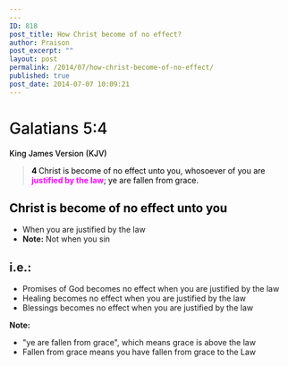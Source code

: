 ```yaml
---
---
ID: 818
post_title: How Christ become of no effect?
author: Praison
post_excerpt: ""
layout: post
permalink: /2014/07/how-christ-become-of-no-effect/
published: true
post_date: 2014-07-07 10:09:21
---
```

<h1 class="passage-display" style="font-weight: 500; color: #000000;"><span class="passage-display-bcv">Galatians 5:4</span></h1>
<p class="passage-display" style="font-weight: 500; color: #000000;"><span class="passage-display-version">King James Version (KJV)</span></p>

<blockquote>
<p style="color: #000000;"><span id="en-KJV-29167" class="text Gal-5-4"><span class="versenum" style="font-weight: bold;">4 </span>Christ is become of no effect unto you, whosoever of you are <strong><span style="color: #ff00ff;">justified by the law</span></strong>; ye are fallen from grace.</span></p>
</blockquote>
<h2 style="color: #000000;">Christ is become of no effect unto you</h2>
<ul>
	<li>When you are justified by the law</li>
	<li><strong>Note:</strong> Not when you sin</li>
</ul>
<h2>i.e.:</h2>
<ul>
	<li>Promises of God becomes no effect when you are justified by the law</li>
	<li>Healing becomes no effect when you are justified by the law</li>
	<li>Blessings becomes no effect when you are justified by the law</li>
</ul>
<strong>Note:</strong>
<ul>
	<li>"ye are fallen from grace", which means grace is above the law</li>
	<li>Fallen from grace means you have fallen from grace to the Law</li>
</ul>